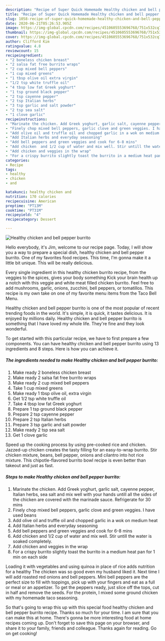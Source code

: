 ```yaml
---
description: "Recipe of Super Quick Homemade Healthy chicken and bell pepper burrito"
title: "Recipe of Super Quick Homemade Healthy chicken and bell pepper burrito"
slug: 1058-recipe-of-super-quick-homemade-healthy-chicken-and-bell-pepper-burrito
date: 2020-06-21T05:26:53.905Z
image: https://img-global.cpcdn.com/recipes/4510605553696768/751x532cq70/healthy-chicken-and-bell-pepper-burrito-recipe-main-photo.jpg
thumbnail: https://img-global.cpcdn.com/recipes/4510605553696768/751x532cq70/healthy-chicken-and-bell-pepper-burrito-recipe-main-photo.jpg
cover: https://img-global.cpcdn.com/recipes/4510605553696768/751x532cq70/healthy-chicken-and-bell-pepper-burrito-recipe-main-photo.jpg
author: Clifford Kim
ratingvalue: 4.8
reviewcount: 15
recipeingredient:
- "2 boneless chicken breast"
- "2 salsa fat free burrito wraps"
- "2 cup mixed bell peppers"
- "1 cup mixed greens"
- "1 tbsp olive oil extra virgin"
- "1/2 tsp white truffle oil"
- "4 tbsp low fat Greek yoghurt"
- "1 tsp ground black pepper"
- "2 tsp cayenne pepper"
- "2 tsp Italian herbs"
- "3 tsp garlic and salt powder"
- "2 tsp sea salt"
- "1 clove garlic"
recipeinstructions:
- "Marinate the chicken. Add Greek yoghurt, garlic salt, cayenne pepper, Italian herbs, sea salt and mix well with your hands untill all the sides of the chicken are covered with the marinade sauce. Refrigerate for 30 mins"
- "Finely chop mixed bell peppers, garlic clove and green veggies. I have used beans"
- "Add olive oil and truffle oil and chopped garlic in a wok on medium heat"
- "Add Italian herbs and everyday seasoning"
- "Add bell peppers and green veggies and cook for 6-8 mins"
- "Add chicken  and 1/2 cup of water and mix well. Stir untill the water is soaked completely."
- "Add chicken and veggies in the wrap"
- "For a crispy burrito slightly toast the burrito in a medium heat pan for 1 min on each side"
categories:
- Recipe
tags:
- healthy
- chicken
- and

katakunci: healthy chicken and 
nutrition: 170 calories
recipecuisine: American
preptime: "PT13M"
cooktime: "PT31M"
recipeyield: "4"
recipecategory: Dessert

---
```



![Healthy chicken and bell pepper burrito](https://img-global.cpcdn.com/recipes/4510605553696768/751x532cq70/healthy-chicken-and-bell-pepper-burrito-recipe-main-photo.jpg)

Hello everybody, it's Jim, welcome to our recipe page. Today, I will show you a way to prepare a special dish, healthy chicken and bell pepper burrito. One of my favorites food recipes. This time, I'm gonna make it a little bit unique. This will be really delicious.

Every single ingredient in this healthy chicken burrito recipe, from the veggies to the spices, gives your body something Kick your brain health up a notch with this veggie and white meat filled chicken burrito. Feel free to add mushrooms, garlic, onions, zucchini, bell peppers, or tomatillos. This recipe is my own take on one of my favorite menu items from the Taco Bell Menu.

Healthy chicken and bell pepper burrito is one of the most popular of recent trending foods in the world. It's simple, it is quick, it tastes delicious. It is enjoyed by millions daily. Healthy chicken and bell pepper burrito is something that I have loved my whole life. They're fine and they look wonderful.


To get started with this particular recipe, we have to first prepare a few components. You can have healthy chicken and bell pepper burrito using 13 ingredients and 8 steps. Here is how you can achieve it.

<!--inarticleads1-->

##### The ingredients needed to make Healthy chicken and bell pepper burrito:

1. Make ready 2 boneless chicken breast
1. Make ready 2 salsa fat free burrito wraps
1. Make ready 2 cup mixed bell peppers
1. Take 1 cup mixed greens
1. Make ready 1 tbsp olive oil, extra virgin
1. Get 1/2 tsp white truffle oil
1. Take 4 tbsp low fat Greek yoghurt
1. Prepare 1 tsp ground black pepper
1. Prepare 2 tsp cayenne pepper
1. Prepare 2 tsp Italian herbs
1. Prepare 3 tsp garlic and salt powder
1. Make ready 2 tsp sea salt
1. Get 1 clove garlic


Speed up the cooking process by using pre-cooked rice and chicken. Jazzed-up chicken creates the tasty filling for an easy-to-wrap burrito. Stir chicken mixture, beans, bell pepper, onions and cilantro into hot rice mixture. This chipotle-flavored burrito bowl recipe is even better than takeout and just as fast. 

<!--inarticleads2-->

##### Steps to make Healthy chicken and bell pepper burrito:

1. Marinate the chicken. Add Greek yoghurt, garlic salt, cayenne pepper, Italian herbs, sea salt and mix well with your hands untill all the sides of the chicken are covered with the marinade sauce. Refrigerate for 30 mins
1. Finely chop mixed bell peppers, garlic clove and green veggies. I have used beans
1. Add olive oil and truffle oil and chopped garlic in a wok on medium heat
1. Add Italian herbs and everyday seasoning
1. Add bell peppers and green veggies and cook for 6-8 mins
1. Add chicken  and 1/2 cup of water and mix well. Stir untill the water is soaked completely.
1. Add chicken and veggies in the wrap
1. For a crispy burrito slightly toast the burrito in a medium heat pan for 1 min on each side


Loading it with vegetables and using quinoa in place of rice adds nutrition for a healthy The chicken was so good even my husband liked it. Next time I will add roasted red onions and bell peppers. Mini bell peppers are the perfect size to fill with toppings, pick up with your fingers and eat as a full or meal or an appetizer. To get the peppers ready, just slice off the tops, cut in half and remove the seeds. For the protein, I mixed some ground chicken with my homemade taco seasoning. 

So that's going to wrap this up with this special food healthy chicken and bell pepper burrito recipe. Thanks so much for your time. I am sure that you can make this at home. There's gonna be more interesting food at home recipes coming up. Don't forget to save this page on your browser, and share it to your family, friends and colleague. Thanks again for reading. Go on get cooking!
